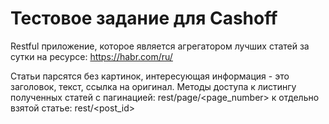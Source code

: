 # Тестовое задание для Cashoff

Restful приложение, которое является агрегатором лучших статей за сутки на ресурсе:
https://habr.com/ru/

Статьи парсятся без картинок, интересующая информация - это заголовок, текст, ссылка на оригинал. 
Методы доступа к листингу полученных статей с пагинацией: rest/page/<page_number> 
к отдельно взятой статье: rest/<post_id> 



